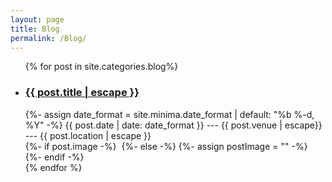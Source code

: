 ```yaml
---
layout: page
title: Blog
permalink: /Blog/
---
```


<ul class="post-list">
  {% for post in site.categories.blog%}
    <li>
        <h3>
          <a class="post-link" href="{{ post.url | relative_url }}">
            {{ post.title | escape }}
          </a>
        </h3>
        {%- assign date_format = site.minima.date_format | default: "%b %-d, %Y" -%}
        <span class="post-meta">{{ post.date | date: date_format }} --- {{ post.venue | escape}} --- {{ post.location | escape }}</span>
        <br />
    {%- if post.image -%}
        <a class="post-link" href="{{ post.url | relative_url }}"><img src="{{- post.image | relative_url -}}" alt="" class="post-image"></a>
    {%- else -%}
        {%- assign postImage = "" -%}
    {%- endif -%}
    </li>
  {% endfor %}
</ul>